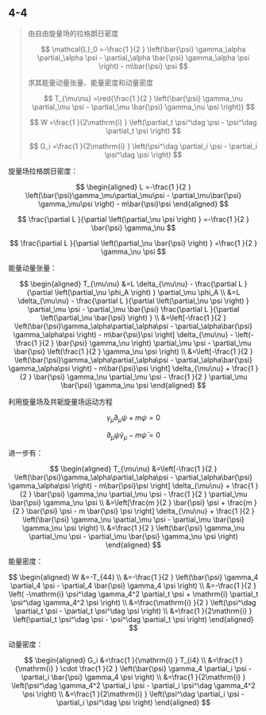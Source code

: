 ## 4-4

> 由自由旋量场的拉格朗日密度
>
>$$
\mathcal{L}_0
=-\frac{1 }{2 } \left(\bar{\psi} \gamma_\alpha \partial_\alpha \psi - \partial_\alpha \bar{\psi} \gamma_\alpha \psi \right) - m\bar{\psi} \psi
>$$
>
>求其能量动量张量、能量密度和动量密度
>
>$$
T_{\mu\nu}
=\red{\frac{1 }{2 } \left(\bar{\psi} \gamma_\nu \partial_\mu \psi - \partial_\mu \bar{\psi} \gamma_\nu \psi \right)}
>$$
>
>$$
W
=\frac{1 }{2\mathrm{i} } \left(\partial_t \psi^\dag \psi - \psi^\dag \partial_t \psi \right)
>$$
>
>$$
G_i
=\frac{1 }{2\mathrm{i} } \left(\psi^\dag \partial_i \psi - \partial_i \psi^\dag \psi \right)
>$$

旋量场拉格朗日密度：

$$
\begin{aligned}
L
=-\frac{1 }{2 } \left(\bar{\psi}\gamma_\mu\partial_\mu\psi - \partial_\mu\bar{\psi} \gamma_\mu\psi \right) - m\bar{\psi}\psi
\end{aligned}
$$

$$
\frac{\partial L }{\partial \left(\partial_\nu \psi \right) } 
=-\frac{1 }{2 } \bar{\psi} \gamma_\nu
$$

$$
\frac{\partial L }{\partial \left(\partial_\nu \bar{\psi} \right) } 
=\frac{1 }{2 } \gamma_\nu \psi
$$

能量动量张量：

$$
\begin{aligned}
T_{\mu\nu}
&=L \delta_{\mu\nu} - \frac{\partial L }{\partial \left(\partial_\nu \phi_A \right) } \partial_\mu \phi_A \\
&=L \delta_{\mu\nu} - \frac{\partial L }{\partial \left(\partial_\nu \psi \right) } \partial_\mu \psi - \partial_\mu \bar{\psi} \frac{\partial L }{\partial \left(\partial_\nu \bar{\psi} \right) } \\
&=\left[-\frac{1 }{2 } \left(\bar{\psi}\gamma_\alpha\partial_\alpha\psi - \partial_\alpha\bar{\psi} \gamma_\alpha\psi \right) - m\bar{\psi}\psi \right] \delta_{\mu\nu} - \left(-\frac{1 }{2 } \bar{\psi} \gamma_\nu \right) \partial_\mu \psi - \partial_\mu \bar{\psi} \left(\frac{1 }{2 } \gamma_\nu \psi \right) \\
&=\left[-\frac{1 }{2 } \left(\bar{\psi}\gamma_\alpha\partial_\alpha\psi - \partial_\alpha\bar{\psi} \gamma_\alpha\psi \right) - m\bar{\psi}\psi \right] \delta_{\mu\nu} + \frac{1 }{2 } \bar{\psi} \gamma_\nu \partial_\mu \psi - \frac{1 }{2 } \partial_\mu \bar{\psi} \gamma_\nu \psi
\end{aligned}
$$

利用旋量场及共轭旋量场运动方程

$$
\gamma_\mu \partial_\mu \psi + m \psi
=0
$$

$$
\partial_\mu \bar{\psi} \gamma_\mu - m\bar{\psi}
=0
$$

进一步有：

$$
\begin{aligned}
T_{\mu\nu}
&=\left[-\frac{1 }{2 } \left(\bar{\psi}\gamma_\alpha\partial_\alpha\psi - \partial_\alpha\bar{\psi} \gamma_\alpha\psi \right) - m\bar{\psi}\psi \right] \delta_{\mu\nu} + \frac{1 }{2 } \bar{\psi} \gamma_\nu \partial_\mu \psi - \frac{1 }{2 } \partial_\mu \bar{\psi} \gamma_\nu \psi \\
&=\left[\frac{m }{2 } \bar{\psi} \psi + \frac{m }{2 } \bar{\psi} \psi - m \bar{\psi} \psi \right] \delta_{\mu\nu} + \frac{1 }{2 } \left(\bar{\psi} \gamma_\nu \partial_\mu \psi - \partial_\mu \bar{\psi} \gamma_\nu \psi \right) \\
&=\frac{1 }{2 } \left(\bar{\psi} \gamma_\nu \partial_\mu \psi - \partial_\mu \bar{\psi} \gamma_\nu \psi \right)
\end{aligned}
$$

能量密度：

$$
\begin{aligned}
W
&=-T_{44} \\
&=-\frac{1 }{2 } \left(\bar{\psi} \gamma_4 \partial_4 \psi - \partial_4 \bar{\psi} \gamma_4 \psi \right) \\
&=-\frac{1 }{2 } \left( -\mathrm{i} \psi^\dag \gamma_4^2 \partial_t \psi + \mathrm{i} \partial_t \psi^\dag \gamma_4^2 \psi \right) \\
&=\frac{\mathrm{i} }{2 } \left(\psi^\dag \partial_t \psi - \partial_t \psi^\dag \psi \right) \\
&=\frac{1 }{2\mathrm{i} } \left(\partial_t \psi^\dag \psi - \psi^\dag \partial_t \psi \right)
\end{aligned}
$$

动量密度：

$$
\begin{aligned}
G_i
&=\frac{1 }{\mathrm{i} } T_{i4} \\
&=\frac{1 }{\mathrm{i} } \cdot \frac{1 }{2 } \left(\bar{\psi} \gamma_4 \partial_i \psi - \partial_i \bar{\psi} \gamma_4 \psi \right) \\
&=\frac{1 }{2\mathrm{i} } \left(\psi^\dag \gamma_4^2 \partial_i \psi - \partial_i \psi^\dag \gamma_4^2 \psi \right) \\
&=\frac{1 }{2\mathrm{i} } \left(\psi^\dag \partial_i \psi - \partial_i \psi^\dag \psi \right)
\end{aligned}
$$